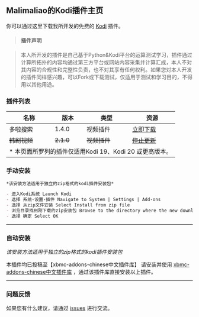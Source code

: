## Malimaliao的Kodi插件主页

你可以通过这里下载我所开发的免费的 [Kodi](https://www.kodi.tv/) 插件。



> #### 插件声明

> 本人所开发的插件是自己基于Python&Kodi平台的运算测试学习，插件通过计算所拓扑的内容均通过第三方平台或网站内容采集并计算汇成，本人不对其内容的合规性和完整性负责，也不对其享有任何权利。如果您对本人开发的插件同样感兴趣，可以Fork或下载测试，仅适用于测试和学习目的，不得用以其他用途。

### 插件列表

<table>
<thead>
<tr>
<th>名称</th>
<th>版本</th>
<th>类型</th>
<th>资源</th>
</tr>
</thead>
<tbody>

<tr>
<td>多啦搜索</td>
<td>1.4.0</td>
<td>视频插件</td>
<td><a href="down/plugin.video.duolasousuo-1.4.0.zip">立即下载</a></td>
</tr>

<tr>
<td><del>韩剧视频</del></td>
<td><del>2.1.0</del></td>
<td><del>视频插件</del></td>
<td><a href="down/plugin.video.hanju-2.1.0.zip"><del>停止更新</del></a></td>
</tr>

<tr><td colspan="5" align="center"> * 本页面所罗列的插件仅适用Kodi 19、Kodi 20 或更高版本。</td></tr>

</tbody>
</table>

### 手动安装

```markdown
*该安装方法适用于独立的zip格式的kodi插件安装包*

- 进入Kodi系统 Launch Kodi
- 选择 系统-设置-插件 Navigate to System | Settings | Add-ons
- 选择 从zip文件安装 Select Install from zip file
- 浏览目录找到刚下载的zip安装包 Browse to the directory where the new downloaded zip file is being stored.
- 选择 确定 Select OK

```

-------

### 自动安装

*该安装方法适用于独立的zip格式的kodi插件安装包*

本插件均已投稿至【xbmc-addons-chinese中文插件库】
请安装并使用 <a href="https://github.com/taxigps/xbmc-addons-chinese">xbmc-addons-chinese中文插件库</a> ，通过该插件库直接安装以上插件。


-------

### 问题反馈

如果您有什么建议，请通过 [issues](https://github.com/malimaliao/kodi-addons/issues) 进行交流。
